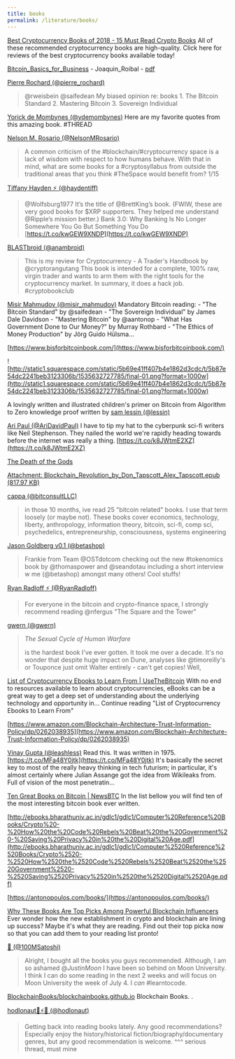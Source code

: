 ```yaml
---
title: books
permalink: /literature/books/
---
```


[Best Cryptocurrency Books of 2018 - 15 Must Read Crypto Books](http://citizensoftheworld.io/best-cryptocurrency-books/)
All of these recommended cryptocurrency books are high-quality. Click here for reviews of the best cryptocurrency books available today!

[Bitcoin_Basics_for_Business](https://medium.com/@BlockchainEng/bitcoin-basics-for-business-pre-release-book-giveaway-ab07174808e4) - Joaquin_Roibal - [pdf](https://cdn.discordapp.com/attachments/477647916497108992/479920766175936513/Bitcoin_Basics_for_Business_-_Joaquin_Roibal_-_ADVANCED_COPY.pdf)


[Pierre Rochard (@pierre_rochard)](https://twitter.com/pierre_rochard/status/1030505188711444480?s=19)
  > @rweisbein @saifedean My biased opinion re: books 1. The Bitcoin Standard 2. Mastering Bitcoin 3. Sovereign Individual

[Yorick de Mombynes (@ydemombynes)](https://twitter.com/ydemombynes/status/985560599248756736)
Here are my favorite quotes from this amazing book. #THREAD

[Nelson M. Rosario (@NelsonMRosario)](https://twitter.com/NelsonMRosario/status/1016529864269221888)
  > A common criticism of the #blockchain/#cryptocurrency space is a lack of wisdom with respect to how humans behave. With that in mind, what are some books for a #cryptosyllabus from outside the traditional areas that you think #TheSpace would benefit from? 1/15

[Tiffany Hayden ⚡️ (@haydentiff)](https://twitter.com/haydentiff/status/1028003035912568832)
  > @Wolfsburg1977 It’s the title of @BrettKing’s book. (FWIW, these are very good books for $XRP supporters. They helped me understand @Ripple’s mission better.) Bank 3.0: Why Banking Is No Longer Somewhere You Go But Something You Do [https://t.co/kwGEW9XNDP](https://t.co/kwGEW9XNDP)

[BLASTbroid (@anambroid)](https://twitter.com/anambroid/status/1032322460308389888)
  > This is my review for Cryptocurrency - A Trader's Handbook by @cryptorangutang This book is intended for a complete, 100% raw, virgin trader and wants to arm them with the right tools for the cryptocurrency market. In summary, it does a hack job. #cryptobookclub

[Misir Mahmudov (@misir_mahmudov)](https://twitter.com/misir_mahmudov/status/1037067407288926208)
Mandatory Bitcoin reading: - "The Bitcoin Standard" by @saifedean - "The Sovereign Individual" by James Dale Davidson - "Mastering Bitcoin" by @aantonop - "What Has Government Done to Our Money?" by Murray Rothbard - "The Ethics of Money Production" by Jörg Guido Hülsma...

[https://www.bisforbitcoinbook.com/](https://www.bisforbitcoinbook.com/)

![http://static1.squarespace.com/static/5b69e41ff407b4e1862d3cdc/t/5b87e54dc2241beb3123306b/1535632727785/final-01.png?format=1000w](http://static1.squarespace.com/static/5b69e41ff407b4e1862d3cdc/t/5b87e54dc2241beb3123306b/1535632727785/final-01.png?format=1000w)

A lovingly written and illustrated children's primer on Bitcoin from Algorithm to Zero knowledge proof written by [sam lessin (@lessin)](https://twitter.com/lessin)

[Ari Paul (@AriDavidPaul)](https://twitter.com/AriDavidPaul/status/1041238664934813696)
I have to tip my hat to the cyberpunk sci-fi writers like Neil Stephenson. They nailed the world we're rapidly heading towards before the internet was really a thing. [https://t.co/k8JWtmE2XZ](https://t.co/k8JWtmE2XZ)

[The Death of the Gods](https://books.google.com/books/about/The_Death_of_the_Gods.html?id=3RxADwAAQBAJ)

[Attachment: Blockchain_Revolution_by_Don_Tapscott_Alex_Tapscott.epub (817.97 KB)](https://cdn.discordapp.com/attachments/477647916497108992/496492318300307457/Blockchain_Revolution_by_Don_Tapscott_Alex_Tapscott.epub)

[cappa (@bitconsultLLC)](https://twitter.com/bitconsultLLC/status/1047574091992129537)
  > in those 10 months, ive read 25 "bitcoin related" books. I use that term loosely (or maybe not). These books cover economics, technology, liberty, anthropology, information theory, bitcoin, sci-fi, comp sci, psychedelics, entrepreneurship, consciousness, systems engineering

[Jason Goldberg v0.1 (@betashop)](https://twitter.com/betashop/status/1050753409601740800)
  > Frankie from Team @OSTdotcom checking out the new #tokenomics book by @thomaspower and @seandotau including a short interview w me (@betashop) amongst many others! Cool stuffs!

[Ryan Radloff ⚡️ (@RyanRadloff)](https://twitter.com/RyanRadloff/status/919281645521391617)
  > For everyone in the bitcoin and crypto-finance space, I strongly recommend reading @nfergus "The Square and the Tower"

[gwern (@gwern)](https://twitter.com/gwern/status/1053857773648265216)
  > *The Sexual Cycle of Human Warfare*
  > 
  > is the hardest book I've ever gotten. It took me over a decade. It's no wonder that despite huge impact on Dune, analyses like @timoreilly's or Touponce just omit Walter entirely - can't get copies! Well,

[List of Cryptocurrency Ebooks to Learn From | UseTheBitcoin](https://usethebitcoin.com/list-of-cryptocurrency-ebooks-to-learn-from)
With no end to resources available to learn about cryptocurrencies, eBooks can be a great way to get a deep set of understanding about the underlying technology and opportunity in… Continue reading "List of Cryptocurrency Ebooks to Learn From"

[https://www.amazon.com/Blockchain-Architecture-Trust-Information-Policy/dp/0262038935](https://www.amazon.com/Blockchain-Architecture-Trust-Information-Policy/dp/0262038935)

[Vinay Gupta (@leashless)](https://twitter.com/leashless/status/1066892843548069889)
Read this. It was written in 1975. [https://t.co/MFa48Y0jtk](https://t.co/MFa48Y0jtk) It's basically the secret key to most of the really heavy thinking in tech futurism; in particular, it's almost certainly where Julian Assange got the idea from Wikileaks from. Full of vision of the most penetratin...


[Ten Great Books on Bitcoin | NewsBTC](https://www.newsbtc.com/bitcoin-book/)
In the list bellow you will find ten of the most interesting bitcoin book ever written.

[http://ebooks.bharathuniv.ac.in/gdlc1/gdlc1/Computer%20Reference%20Books/Crypto%20-%20How%20the%20Code%20Rebels%20Beat%20the%20Government%20-%20Saving%20Privacy%20in%20the%20Digital%20Age.pdf](http://ebooks.bharathuniv.ac.in/gdlc1/gdlc1/Computer%2520Reference%2520Books/Crypto%2520-%2520How%2520the%2520Code%2520Rebels%2520Beat%2520the%2520Government%2520-%2520Saving%2520Privacy%2520in%2520the%2520Digital%2520Age.pdf)

[https://antonopoulos.com/books/](https://antonopoulos.com/books/)


[Why These Books Are Top Picks Among Powerful Blockchain Influencers](https://www.forbes.com/sites/laurencoleman/2018/09/25/why-these-books-are-top-picks-among-powerful-blockchain-influencers/)
Ever wonder how the new establishment in crypto and blockchain are lining up success? Maybe it's what they are reading. Find out their top picka now so that you can add them to your reading list pronto!

[🧠 (@100MSatoshi)](https://twitter.com/100msatoshi/status/1142290805115088896?s=12)
  > Alright, I bought all the books you guys recommended. Although, I am so ashamed @*JustinMoon* I have been so behind on Moon University. I think I can do some reading in the next 2 weeks and will focus on Moon University the week of July 4. I *can* #learntocode.


[BlockchainBooks/blockchainbooks.github.io](https://github.com/BlockchainBooks/blockchainbooks.github.io)
Blockchain Books. .



[hodlonaut🌮⚡🔑 (@hodlonaut)](https://twitter.com/hodlonaut/status/1174243013037633537?s=20)
  > Getting back into reading books lately. Any good recommendations? Especially enjoy the history/historical fiction/biography/documentary genres, but any good recommendation is welcome.
^^^ serious thread, must mine